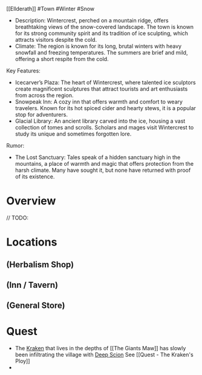 [[Ellderath]]
#Town #Winter #Snow

- Description: Wintercrest, perched on a mountain ridge, offers breathtaking views of the snow-covered landscape. The town is known for its strong community spirit and its tradition of ice sculpting, which attracts visitors despite the cold.
- Climate: The region is known for its long, brutal winters with heavy snowfall and freezing temperatures. The summers are brief and mild, offering a short respite from the cold.

Key Features:

- Icecarver’s Plaza: The heart of Wintercrest, where talented ice sculptors create magnificent sculptures that attract tourists and art enthusiasts from across the region.
- Snowpeak Inn: A cozy inn that offers warmth and comfort to weary travelers. Known for its hot spiced cider and hearty stews, it is a popular stop for adventurers.
- Glacial Library: An ancient library carved into the ice, housing a vast collection of tomes and scrolls. Scholars and mages visit Wintercrest to study its unique and sometimes forgotten lore.

Rumor:

- The Lost Sanctuary: Tales speak of a hidden sanctuary high in the mountains, a place of warmth and magic that offers protection from the harsh climate. Many have sought it, but none have returned with proof of its existence.

# Overview

// TODO: 

# Locations

## (Herbalism Shop)

## (Inn / Tavern)

## (General Store) 

# Quest
- The [Kraken](https://www.dndbeyond.com/monsters/5195097-kraken) that lives in the depths of [[The Giants Maw]] has slowly been infiltrating the village with [Deep Scion](https://www.dndbeyond.com/monsters/2560769-deep-scion) See [[Quest - The Kraken's Ploy]]
- 